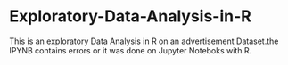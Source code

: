 # Exploratory-Data-Analysis-in-R
This is an exploratory Data Analysis in R on an advertisement Dataset.the IPYNB contains errors or it was done on Jupyter Noteboks with R.
